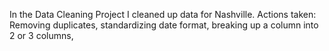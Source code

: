 In the Data Cleaning Project I cleaned up data for Nashville. Actions taken: Removing duplicates, standardizing date format, breaking up a column into 2 or 3 columns, 
